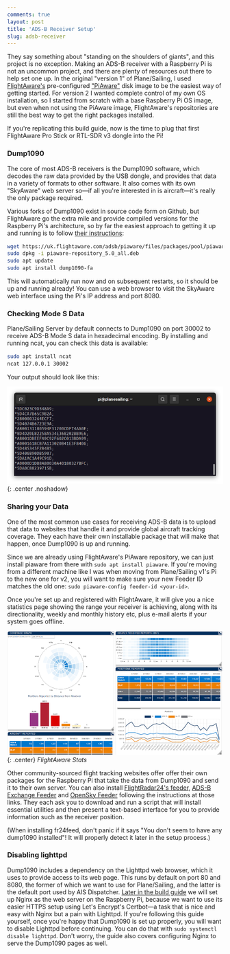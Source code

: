 ```yaml
---
comments: true
layout: post
title: 'ADS-B Receiver Setup'
slug: adsb-receiver
---
```


They say something about "standing on the shoulders of giants", and this project is no exception. Making an ADS-B receiver with a Raspberry Pi is not an uncommon project, and there are plenty of resources out there to help set one up. In the original "version 1" of Plane/Sailing, I used [FlightAware's](https://flightaware.com/) pre-configured ["PiAware"](https://flightaware.com/adsb/piaware/build) disk image to be the easiest way of getting started. For version 2 I wanted complete control of my own OS installation, so I started from scratch with a base Raspberry Pi OS image, but even when not using the PiAware image, FlightAware's repositories are still the best way to get the right packages installed.

If you're replicating this build guide, now is the time to plug that first FlightAware Pro Stick or RTL-SDR v3 dongle into the Pi!

### Dump1090

The core of most ADS-B receivers is the Dump1090 software, which decodes the raw data provided by the USB dongle, and provides that data in a variety of formats to other software. It also comes with its own "SkyAware" web server so&mdash;if all you're interested in is aircraft&mdash;it's really the only package required.

Various forks of Dump1090 exist in source code form on Github, but FlightAware go the extra mile and provide compiled versions for the Raspberry Pi's architecture, so by far the easiest approach to getting it up and running is to follow [their instructions](https://uk.flightaware.com/adsb/piaware/install):

```bash
wget https://uk.flightaware.com/adsb/piaware/files/packages/pool/piaware/p/piaware-support/piaware-repository_5.0_all.deb
sudo dpkg -i piaware-repository_5.0_all.deb
sudo apt update
sudo apt install dump1090-fa
```

This will automatically run now and on subsequent restarts, so it should be up and running already! You can use a web browser to visit the SkyAware web interface using the Pi's IP address and port 8080.

### Checking Mode S Data

Plane/Sailing Server by default connects to Dump1090 on port 30002 to receive ADS-B Mode S data in hexadecimal encoding. By installing and running ncat, you can check this data is available:

```bash
sudo apt install ncat
ncat 127.0.0.1 30002
```

Your output should look like this:

![Terminal showing ADS-B Mode S data encoded as hexadecimal](/hardware/planesailing/adsb.png){: .center .noshadow}

### Sharing your Data

One of the most common use cases for receiving ADS-B data is to upload that data to websites that handle it and provide global aircraft tracking coverage. They each have their own installable package that will make that happen, once Dump1090 is up and running.

Since we are already using FlightAware's PiAware repository, we can just install piaware from there with `sudo apt install piaware`. If you're moving from a different machine like I was when moving from Plane/Sailing v1's Pi to the new one for v2, you will want to make sure your new Feeder ID matches the old one: `sudo piaware-config feeder-id <your-id>`.

Once you're set up and registered with FlightAware, it will give you a nice statistics page showing the range your receiver is achieving, along with its directionality, weekly and monthly history etc, plus e-mail alerts if your system goes offline.

![FlightAware Stats](/hardware/planesailing/flightaware-stats.png){: .center}
*FlightAware Stats*

Other community-sourced flight tracking websites offer offer their own packages for the Raspberry Pi that take the data from Dump1090 and send it to their own server. You can also install [FlightRadar24's feeder](https://www.flightradar24.com/share-your-data), [ADS-B Exchange Feeder](https://www.adsbexchange.com/how-to-feed/#scriptmethod) and [OpenSky Feeder](https://opensky-network.org/community/projects/30-dump1090-feeder) following the instructions at those links. They each ask you to download and run a script that will install essential utilities and then present a text-based interface for you to provide information such as the receiver position.

(When installing fr24feed, don't panic if it says "You don't seem to have any dump1090 installed"! It will properly detect it later in the setup process.)

### Disabling lighttpd

Dump1090 includes a dependency on the Lighttpd web browser, which it uses to provide access to its web page. This runs by default on port 80 and 8080, the former of which we want to use for Plane/Sailing, and the latter is the default port used by AIS Dispatcher. [Later in the build guide](/hardware/planesailing/plane-sailing-server) we will set up Nginx as the web server on the Raspberry Pi, because we want to use its easier HTTPS setup using Let's Encrypt's Certbot&mdash;a task that is nice and easy with Nginx but a pain with Lighttpd. If you're following this guide yourself, once you're happy that Dump1090 is set up properly, you will want to disable Lighttpd before continuing. You can do that with `sudo systemctl disable lighttpd`. Don't worry, the guide also covers configuring Nginx to serve the Dump1090 pages as well.